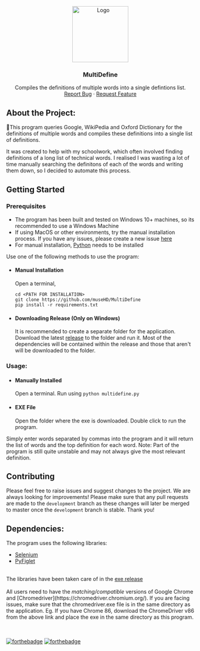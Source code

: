<div align="center">

  <img src="https://user-images.githubusercontent.com/57558058/177026876-5996b9f9-77b2-4929-a84e-7ddfc555b00c.png" alt="Logo" width="150">


  <h3 align="center">MultiDefine</h3>

  <p align="center">
    Compiles the definitions of multiple words into a single defintions list.
    <br />
    <a href="https://github.com/othneildrew/Best-README-Template/issues">Report Bug</a>
    ·
    <a href="https://github.com/othneildrew/Best-README-Template/issues">Request Feature</a>
  </p>
</div>


## About the Project:
📝This program queries Google, WikiPedia and Oxford Dictionary for the definitions of multiple words and compiles these definitions into a single list of definitions.

It was created to help with my schoolwork, which often involved finding definitions of a long list of technical words. I realised I was wasting a lot of time manually searching the definitons of each of the words and writing them down, so I decided to automate this process.

## Getting Started

### Prerequisites
* The program has been built and tested on Windows 10+ machines, so its recommended to use a Windows Machine
* If using MacOS or other environments, try the manual installation process. If you have any issues, please create a new issue [here](https://github.com/museHD/MultiDefine/issues)
* For manual installation, [Python](https://www.python.org/downloads/) needs to be installed

Use one of the following methods to use the program:

- #### Manual Installation
  Open a terminal,
  ``` 
  cd <PATH FOR INSTALLATION>
  git clone https://github.com/museHD/MultiDefine
  pip install -r requirements.txt
  ```
- #### Downloading Release (Only on Windows)
  It is recommended to create a separate folder for the application.
  Download the latest [release](https://github.com/museHD/Vocab-List-Gen/releases) to the folder and run it. 
  Most of the dependencies will be contained within the release and those that aren't will be downloaded to the folder.


### Usage:

- #### Manually Installed
  Open a terminal.
  Run using `python multidefine.py`
- #### EXE File
  Open the folder where the exe is downloaded.
  Double click to run the program.

Simply enter words separated by commas into the program and it will return the list of words and the top definition for each word.
Note: Part of the program is still quite unstable and may not always give the most relevant definition.

## Contributing
Please feel free to raise issues and suggest changes to the project. We are always looking for improvements!
Please make sure that any pull requests are made to the `development` branch as these changes will later be merged to master once the `development` branch is stable.
Thank you!

## Dependencies:
The program uses the following libraries:
* <a href="https://github.com/SeleniumHQ/selenium">Selenium</a>
* <a href="https://github.com/pwaller/pyfiglet">PyFiglet</a>
<br>
The libraries have been taken care of in the <a href="https://github.com/museHD/Vocab-List-Gen/releases">exe release</a>
<br><br>
All users need to have the <em>matching/compatible</em> versions of Google Chrome and [Chromedriver](https://chromedriver.chromium.org/). If you are facing issues, make sure that the chromedriver.exe file is in the same directory as the application.
Eg. If you have Chrome 86, download the ChromeDriver v86 from the above link and place the exe in the same directory as this program.
<br>
<br>
<br>

[![forthebadge](https://forthebadge.com/images/badges/made-with-python.svg)](https://forthebadge.com)
[![forthebadge](https://forthebadge.com/images/badges/built-with-love.svg)](https://forthebadge.com)
